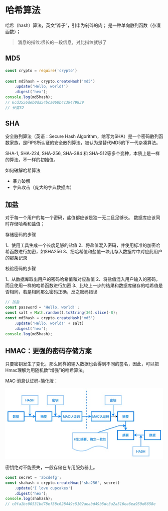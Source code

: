 # 哈希算法
哈希（hash）算法，英文“斧子”，引申为剁碎的肉；
是一种单向散列函数（杂凑函数）；
> 消息的指纹:很长的一段信息，对比指纹就够了

## MD5

```js
const crypto = require('crypto')

const md5hash = crypto.createHash('md5')
    .update('Hello, world!')
    .digest('hex');
console.log(md5hash);
// 6cd3556deb0da54bca060b4c39479839
// 长度32
```


## SHA

安全散列算法（英语：Secure Hash Algorithm，缩写为SHA）是一个密码散列函数家族，是FIPS所认证的安全散列算法，被认为是替代MD5的下一代杂凑算法。

SHA-1, SHA-224, SHA-256, SHA-384 和 SHA-512等多个变种，本质上是一样的算法，不一样的初始值。

如何破解哈希算法
- 暴力破解
- 字典攻击（庞大的字典数据库）

## 加盐

对于每一个用户的每一个密码，盐值都应该是独一无二且足够长。
数据库应该同时存储哈希和盐值；

存储密码的步骤

1、使用工具生成一个长度足够的盐值
2、将盐值混入密码，并使用标准的加密哈希函数进行加密，如SHA256
3、把哈希值和盐值一块儿存入数据库中对应此用户的那条记录


校验密码的步骤

1、从数据库取出用户的密码哈希值和对应盐值
2、将盐值混入用户输入的密码，而且使用一样的哈希函数进行加密
3、比较上一步的结果和数据库储存的哈希值是否相同，若是相同那么密码正确，反之密码错误
```js
// 加盐
const password = 'Hello, world!';
const salt = Math.random().toString(36).slice(-8);
const md5hash = crypto.createHash('md5')
    .update('Hello, world!' + salt)
    .digest('hex');
console.log(md5hash);
```

## HMAC：更强的密码存储方案

只要密钥发生了变化，那么同样的输入数据也会得到不同的签名，因此，可以把Hmac理解为用随机数“增强”的哈希算法。

MAC:消息认证码-简化版：

![Open-SSL](/docs/images/mac认证码.jpg)

密钥绝对不能丢失，一般存储在专用服务器上。
```js
const secret = 'abcdefg';
const shahash = crypto.createHmac('sha256', secret)
    .update('I love cupcakes')
    .digest('hex');
console.log(shahash);
// c0fa1bc00531bd78ef38c628449c5102aeabd49b5dc3a2a516ea6ea959d6658e
```